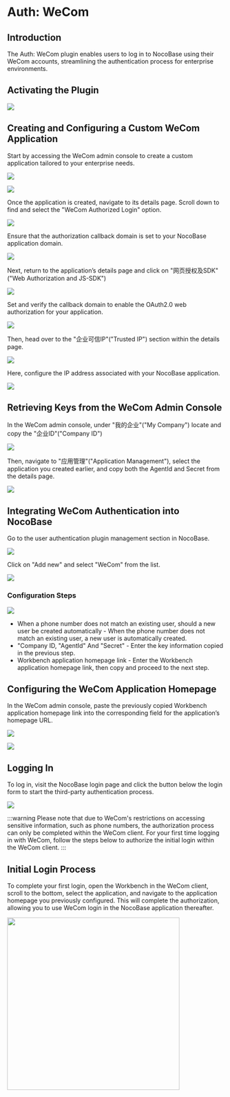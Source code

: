 # Auth: WeCom

<PluginInfo commercial="true" name="auth-wecom"></PluginInfo>

## Introduction

The Auth: WeCom plugin enables users to log in to NocoBase using their WeCom accounts, streamlining the authentication process for enterprise environments.

## Activating the Plugin

![](https://static-docs.nocobase.com/202406272056962.png)

## Creating and Configuring a Custom WeCom Application

Start by accessing the WeCom admin console to create a custom application tailored to your enterprise needs.

![](https://static-docs.nocobase.com/202406272101321.png)

![](https://static-docs.nocobase.com/202406272102087.png)

Once the application is created, navigate to its details page. Scroll down to find and select the "WeCom Authorized Login" option.

![](https://static-docs.nocobase.com/202406272104655.png)

Ensure that the authorization callback domain is set to your NocoBase application domain.

![](https://static-docs.nocobase.com/202406272105662.png)

Next, return to the application’s details page and click on "网页授权及SDK"("Web Authorization and JS-SDK")

![](https://static-docs.nocobase.com/202406272107063.png)

Set and verify the callback domain to enable the OAuth2.0 web authorization for your application.

![](https://static-docs.nocobase.com/202406272107899.png)

Then, head over to the "企业可信IP"("Trusted IP") section within the details page.

![](https://static-docs.nocobase.com/202406272108834.png)

Here, configure the IP address associated with your NocoBase application.

![](https://static-docs.nocobase.com/202406272109805.png)

## Retrieving Keys from the WeCom Admin Console

In the WeCom admin console, under "我的企业"("My Company") locate and copy the "企业ID"("Company ID")

![](https://static-docs.nocobase.com/202406272111637.png)

Then, navigate to "应用管理"("Application Management"), select the application you created earlier, and copy both the AgentId and Secret from the details page.

![](https://static-docs.nocobase.com/202406272122322.png)

## Integrating WeCom Authentication into NocoBase

Go to the user authentication plugin management section in NocoBase.

![](https://static-docs.nocobase.com/202406272115044.png)

Click on "Add new" and select "WeCom" from the list.

![](https://static-docs.nocobase.com/202406272115805.png)

### Configuration Steps

![](https://static-docs.nocobase.com/202406272116978.png)

- When a phone number does not match an existing user, should a new user be created automatically - When the phone number does not match an existing user, a new user is automatically created.
- "Company ID, "AgentId" And "Secret" - Enter the key information copied in the previous step.
- Workbench application homepage link - Enter the Workbench application homepage link, then copy and proceed to the next step.

## Configuring the WeCom Application Homepage

In the WeCom admin console, paste the previously copied Workbench application homepage link into the corresponding field for the application’s homepage URL.

![](https://static-docs.nocobase.com/202406272123631.png)

![](https://static-docs.nocobase.com/202406272123048.png)

## Logging In

To log in, visit the NocoBase login page and click the button below the login form to start the third-party authentication process.

![](https://static-docs.nocobase.com/202406272124608.png)

:::warning
Please note that due to WeCom's restrictions on accessing sensitive information, such as phone numbers, the authorization process can only be completed within the WeCom client. For your first time logging in with WeCom, follow the steps below to authorize the initial login within the WeCom client.
:::

## Initial Login Process

To complete your first login, open the Workbench in the WeCom client, scroll to the bottom, select the application, and navigate to the application homepage you previously configured. This will complete the authorization, allowing you to use WeCom login in the NocoBase application thereafter.

<img src="https://static-docs.nocobase.com/202406272131113.png" width="400" />
